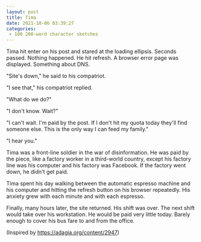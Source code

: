 ```yaml
---
layout: post
title: Tima
date: 2021-10-06 03:39:27
categories:
 - 100 200-word character sketches
---
```


Tima hit enter on his post and stared at the loading ellipsis. Seconds passed. Nothing happened. He hit refresh. A browser error page was displayed. Something about DNS.

"Site's down," he said to his compatriot.&nbsp;

"I see that," his compatriot replied.

"What do we do?"

"I don't know. Wait?"

"I can't wait. I'm paid by the post. If I don't hit my quota today they'll find someone else. This is the only way I can feed my family."

"I hear you."

Tima was a front-line soldier in the war of disinformation. He was paid by the piece, like a factory worker in a third-world country, except his factory line was his computer and his factory was Facebook. If the factory went down, he didn't get paid.&nbsp;

Tima spent his day walking between the automatic espresso machine and his computer and hitting the refresh button on his browser repeatedly. His anxiety grew with each minute and with each espresso.

Finally, many hours later, the site returned. His shift was over. The next shift would take over his workstation. He would be paid very little today. Barely enough to cover his bus fare to and from the office.

(Inspired by https://adagia.org/content/2947)
